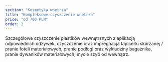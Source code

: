 ```yaml
---
section: "Kosmetyka wnetrza"
title: "Kompleksowe czyszczenie wnętrza"
price: "od 700 PLN"
order: 3
---
```


Szczegółowe czyszczenie plastików wewnętrznych z aplikacją odpowiednich odżywek, czyszczenie oraz impregnacja tapicerki skórzanej / pranie foteli materiałowych, pranie podłogi oraz wykładziny bagażnika, pranie dywaników materiałowych, mycie szyb od wewnątrz. 